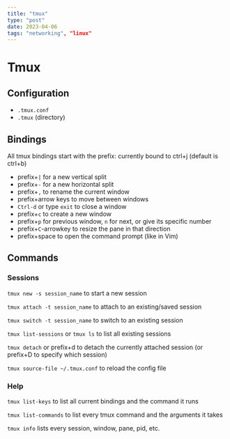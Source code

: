 ```yaml
---
title: "tmux"
type: "post"
date: 2023-04-06
tags: "networking", "linux"
---
```


# Tmux

## Configuration

* `.tmux.conf`
* `.tmux` (directory)

## Bindings

All tmux bindings start with the prefix: currently bound to ctrl+j (default is ctrl+b)

* prefix+`|` for a new vertical split
* prefix+`-` for a new horizontal split
* prefix+`,` to rename the current window
* prefix+arrow keys to move between windows
* `Ctrl-d` or type `exit` to close a window
* prefix+`c` to create a new window
* prefix+`p` for previous window, `n` for next, or give its specific number
* prefix+`C`-arrowkey to resize the pane in that direction
* prefix+space to open the command prompt (like in Vim)

## Commands

### Sessions
`tmux new -s session_name` to start a new session

`tmux attach -t session_name` to attach to an existing/saved session

`tmux switch -t session_name` to switch to an existing session

`tmux list-sessions` or `tmux ls` to list all existing sessions

`tmux detach` or prefix+d to detach the currently attached session (or prefix+D to specify which session)

`tmux source-file ~/.tmux.conf` to reload the config file

### Help
`tmux list-keys` to list all current bindings and the command it runs

`tmux list-commands` to list every tmux command and the arguments it takes

`tmux info` lists every session, window, pane, pid, etc.



